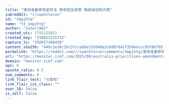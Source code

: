 ```yaml
---
title: "澳洲准备修改留学法 修改招生政策 强调诚信和问责"
subreddit: "r/iwanttorun"
id: "1mpjhtq"
name: "t3_1mpjhtq"
author: "cuter1982"
created_utc: 1755125852
created_key: "250813225732"
capture_ts: "250927160438"
content_sha256: "449c1e18c2bc57ccab6e155640a2c8d67d4273566dccc95f8bf95101bf7e0948"
permalink: "https://reddit.com/r/iwanttorun/comments/1mpjhtq/澳洲准备修改留学法_修改招生政策_强调诚信和问责/"
url: "https://monitor.icef.com/2025/08/australia-prioritises-amendments-to-esos-act-in-legislative-agenda/"
domain: "monitor.icef.com"
ups: 0
upvote_ratio: 0.5
num_comments: 0
link_flair_text: "分享帖"
link_flair_css_class: ""
over_18: false
is_self: false
---
```


